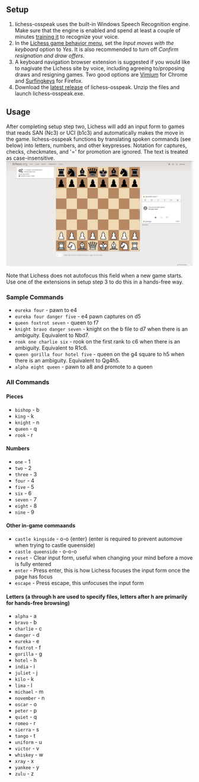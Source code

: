 

## Setup
1. lichess-osspeak uses the built-in Windows Speech Recognition engine. Make sure that the engine is enabled and spend at least a couple of minutes [training it](https://www.youtube.com/watch?v=R1NEbT-vMTo) to recognize your voice.
1. In the [Lichess game behavior menu](https://lichess.org/account/preferences/game-behavior), set the *Input moves with the keyboard* option to *Yes*. It is also recommended to turn off *Confirm resignation and draw offers*.
1. A keyboard navigation browser extension is suggested if you would like to nagivate the Lichess site by voice, including agreeing to/proposing draws and resigning games. Two good options are [Vimium](https://chrome.google.com/webstore/detail/vimium/dbepggeogbaibhgnhhndojpepiihcmeb?hl=en) for Chrome and [Surfingkeys](https://addons.mozilla.org/en-US/firefox/addon/surfingkeys_ff/) for Firefox.
1. Download the [latest release](https://github.com/osspeak/lichess-osspeak/releases/latest) of lichess-osspeak. Unzip the files and launch lichess-osspeak.exe.

## Usage

After completing setup step two, Lichess will add an input form to games that reads SAN (Nc3) or UCI (b1c3) and automatically makes the move in the game. lichess-osspeak functions by translating spoken commands (see below) into letters, numbers, and other keypresses. Notation for captures, checks, checkmates, and '=' for promotion are ignored. The text is treated as case-insensitive. ![move input](images/move-input.png)

Note that Lichess does not autofocus this field when a new game starts. Use one of the extensions in setup step 3 to do this in a hands-free way.

### Sample Commands
* `eureka four` - pawn to e4
* `eureka four danger five` - e4 pawn captures on d5
* `queen foxtrot seven` - queen to f7
* `knight bravo danger seven` - knight on the b file to d7 when there is an ambiguity. Equivalent to Nbd7.
* `rook one charlie six` - rook on the first rank to c6 when there is an ambiguity. Equivalent to R1c6.
* `queen gorilla four hotel five` - queen on the g4 square to h5 when there is an ambiguity. Equivalent to Qg4h5.
* `alpha eight queen` - pawn to a8 and promote to a queen

### All Commands

#### Pieces
* `bishop` - b
* `king` - k
* `knight` - n
* `queen` - q
* `rook` - r

#### Numbers
* `one` - 1
* `two` - 2
* `three` - 3
* `four` - 4
* `five` - 5
* `six` - 6
* `seven` - 7
* `eight` - 8
* `nine` - 9

#### Other in-game commaands
* `castle kingside` - o-o {enter} (enter is required to prevent automove when trying to castle queenside)
* `castle queenside` - o-o-o
* `reset` - Clear input form, useful when changing your mind before a move is fully entered
* `enter` - Press enter, this is how Lichess focuses the input form once the page has focus
* `escape` - Press escape, this unfocuses the input form

#### Letters (a through h are used to specify files, letters after h are primarily for hands-free browsing)
* `alpha` - a
* `bravo` - b
* `charlie` - c
* `danger` - d
* `eureka` - e
* `foxtrot` - f
* `gorilla` - g
* `hotel` - h
* `india` - i
* `juliet` - j
* `kilo` - k
* `lima` - l
* `michael` - m
* `november` - n
* `oscar` - o
* `peter` - p
* `quiet` - q
* `romeo` - r
* `sierra` - s
* `tango` - t
* `uniform` - u
* `victor` - v
* `whiskey` - w
* `xray` - x
* `yankee` - y
* `zulu` - z